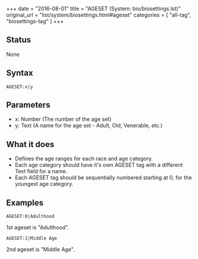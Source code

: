 +++
date = "2016-08-01"
title = "AGESET (System: bio/biosettings.lst)"
original_url = "list/system/biosettings.html#ageset"
categories = [ "all-tag", "biosettings-tag" ]
+++

## Status

None

## Syntax

`AGESET:x|y`

## Parameters

-   x: Number (The number of the age set)
-   y: Text (A name for the age set - Adult, Old,
    Venerable, etc.)



What it does
------------

-   Defines the age ranges for each race and age category.
-   Each age category should have it's own AGESET tag with a different
    Text field for a name.
-   Each AGESET tag should be sequentially numbered starting at 0, for
    the youngest age category.

Examples
--------

`AGESET:0|Adulthood`

1st ageset is "Adulthood".

`AGESET:1|Middle Age`

2nd ageset is "Middle Age".

